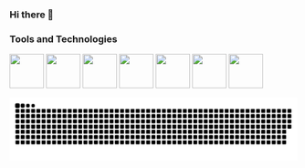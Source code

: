 ### Hi there 👋

<!--
**auratiger/auratiger** is a ✨ _special_ ✨ repository because its `README.md` (this file) appears on your GitHub profile.

Here are some ideas to get you started:

- 🔭 I’m currently working on ...
- 🌱 I’m currently learning ...
- 👯 I’m looking to collaborate on ...
- 🤔 I’m looking for help with ...
- 💬 Ask me about ...
- 📫 How to reach me: ...
- 😄 Pronouns: ...
- ⚡ Fun fact: ...
-->

### Tools and Technologies
<img src="https://cdn.jsdelivr.net/gh/devicons/devicon/icons/nodejs/nodejs-plain.svg" width="60" height="60"/>    <img src="https://cdn.jsdelivr.net/gh/devicons/devicon/icons/git/git-plain.svg" width="60" height="60"/>    <img src="https://cdn.jsdelivr.net/gh/devicons/devicon/icons/react/react-original-wordmark.svg" width="60" height="60" />    <img src="https://cdn.jsdelivr.net/gh/devicons/devicon/icons/typescript/typescript-plain.svg" width="60" height="60" />    <img src="https://cdn.jsdelivr.net/gh/devicons/devicon/icons/amazonwebservices/amazonwebservices-original.svg"  width="60" height="60"/>    <img src="https://cdn.jsdelivr.net/gh/devicons/devicon/icons/nextjs/nextjs-original.svg" width="60" height="60" />    <img src="https://cdn.jsdelivr.net/gh/devicons/devicon/icons/kubernetes/kubernetes-plain-wordmark.svg" width="60" height="60" />
  
![Snake animation](https://github.com/auratiger/auratiger/blob/output/github-contribution-grid-snake.svg)
